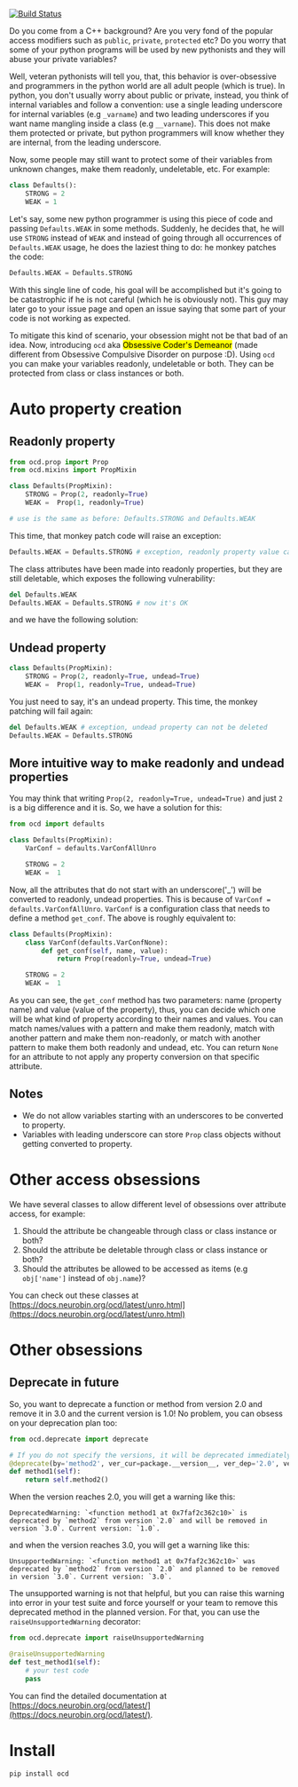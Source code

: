 [![Build Status](https://travis-ci.org/neurobin/python-ocd.svg?branch=release)](https://travis-ci.org/neurobin/python-ocd)

Do you come from a C++ background? Are you very fond of the popular access modifiers such as `public`, `private`, `protected` etc? Do you worry that some of your python programs will be used by new pythonists and they will abuse your private variables?

Well, veteran pythonists will tell you, that, this behavior is over-obsessive and programmers in the python world are all adult people (which is true). In python, you don't usually worry about public or private, instead, you think of internal variables and follow a convention: use a single leading underscore for internal variables (e.g `_varname`) and two leading underscores if you want name mangling inside a class (e.g `__varname`). This does not make them protected or private, but python programmers will know whether they are internal, from the leading underscore.

Now, some people may still want to protect some of their variables from unknown changes, make them readonly, undeletable, etc. For example:

```python
class Defaults():
    STRONG = 2
    WEAK = 1
```

Let's say, some new python programmer is using this piece of code and passing `Defaults.WEAK` in some methods. Suddenly, he decides that, he will use `STRONG` instead of `WEAK` and instead of going through all occurrences of `Defaults.WEAK` usage, he does the laziest thing to do: he monkey patches the code:

```python
Defaults.WEAK = Defaults.STRONG
```

With this single line of code, his goal will be accomplished but it's going to be catastrophic if he is not careful (which he is obviously not). This guy may later go to your issue page and open an issue saying that some part of your code is not working as expected.

To mitigate this kind of scenario, your obsession might not be that bad of an idea. Now, introducing `ocd` aka <mark>Obsessive Coder's Demeanor</mark> (made different from Obsessive Compulsive Disorder on purpose :D). Using `ocd` you can make your variables readonly, undeletable or both. They can be protected from class or class instances or both.

# Auto property creation

## Readonly property

```python
from ocd.prop import Prop
from ocd.mixins import PropMixin

class Defaults(PropMixin):
    STRONG = Prop(2, readonly=True)
    WEAK =  Prop(1, readonly=True)

# use is the same as before: Defaults.STRONG and Defaults.WEAK
```

This time, that monkey patch code will raise an exception:

```python
Defaults.WEAK = Defaults.STRONG # exception, readonly property value can not be changed.
```

The class attributes have been made into readonly properties, but they are still deletable, which exposes the following vulnerability:

```python
del Defaults.WEAK
Defaults.WEAK = Defaults.STRONG # now it's OK
```

and we have the following solution:

## Undead property

```python
class Defaults(PropMixin):
    STRONG = Prop(2, readonly=True, undead=True)
    WEAK =  Prop(1, readonly=True, undead=True)
```

You just need to say, it's an undead property. This time, the monkey patching will fail again:

```python
del Defaults.WEAK # exception, undead property can not be deleted
Defaults.WEAK = Defaults.STRONG
```

## More intuitive way to make readonly and undead properties

You may think that writing `Prop(2, readonly=True, undead=True)` and just `2` is a big difference and it is. So, we have a solution for this:

```python
from ocd import defaults

class Defaults(PropMixin):
    VarConf = defaults.VarConfAllUnro

    STRONG = 2
    WEAK =  1
```

Now, all the attributes that do not start with an underscore('_') will be converted to readonly, undead properties. This is because of `VarConf = defaults.VarConfAllUnro`. `VarConf` is a configuration class that needs to define a method `get_conf`. The above is roughly equivalent to:

```python
class Defaults(PropMixin):
    class VarConf(defaults.VarConfNone):
        def get_conf(self, name, value):
            return Prop(readonly=True, undead=True)

    STRONG = 2
    WEAK =  1
```

As you can see, the `get_conf` method has two parameters: name (property name) and value (value of the property), thus, you can decide which one will be what kind of property according to their names and values. You can match names/values with a pattern and make them readonly, match with another pattern and make them non-readonly, or match with another pattern to make them both readonly and undead, etc. You can return `None` for an attribute to not apply any property conversion on that specific attribute.

## Notes

* We do not allow variables starting with an underscores to be converted to property.
* Variables with leading underscore can store `Prop` class objects without getting converted to property.

# Other access obsessions

We have several classes to allow different level of obsessions over attribute access, for example:

1. Should the attribute be changeable through class or class instance or both?
2. Should the attribute be deletable through class or class instance or both?
3. Should the attributes be allowed to be accessed as items (e.g `obj['name']` instead of `obj.name`)?

You can check out these classes at [https://docs.neurobin.org/ocd/latest/unro.html](https://docs.neurobin.org/ocd/latest/unro.html)

# Other obsessions

## Deprecate in future

So, you want to deprecate a function or method from version 2.0 and remove it in 3.0 and the current version is 1.0! No problem, you can obsess on your deprecation plan too:

```python
from ocd.deprecate import deprecate

# If you do not specify the versions, it will be deprecated immediately
@deprecate(by='method2', ver_cur=package.__version__, ver_dep='2.0', ver_eol='3.0')
def method1(self):
    return self.method2()
```

When the version reaches 2.0, you will get a warning like this:

```
DeprecatedWarning: `<function method1 at 0x7faf2c362c10>` is deprecated by `method2` from version `2.0` and will be removed in version `3.0`. Current version: `1.0`.
```

and when the version reaches 3.0, you will get a warning like this:

```
UnsupportedWarning: `<function method1 at 0x7faf2c362c10>` was deprecated by `method2` from version `2.0` and planned to be removed in version `3.0`. Current version: `3.0`.
```

The unsupported warning is not that helpful, but you can raise this warning into error in your test suite and force yourself or your team to remove this deprecated method in the planned version. For that, you can use the `raiseUnsupportedWarning` decorator:

```python
from ocd.deprecate import raiseUnsupportedWarning

@raiseUnsupportedWarning
def test_method1(self):
    # your test code
    pass
```

You can find the detailed documentation at [https://docs.neurobin.org/ocd/latest/](https://docs.neurobin.org/ocd/latest/).

# Install

```bash
pip install ocd
```
